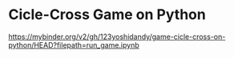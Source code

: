 # Cicle-Cross Game on Python

https://mybinder.org/v2/gh/123yoshidandy/game-cicle-cross-on-python/HEAD?filepath=run_game.ipynb
